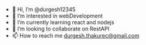 - 👋 Hi, I’m @durgesh12345
- 👀 I’m interested in webDevelopment
- 🌱 I’m currently learning react and nodejs
- 💞️ I’m looking to collaborate on RestAPI
- 📫 How to reach me durgesh.thakurec@gmail.com

<!---
durgesh12345/durgesh12345 is a ✨ special ✨ repository because its `README.md` (this file) appears on your GitHub profile.
You can click the Preview link to take a look at your changes.
--->
